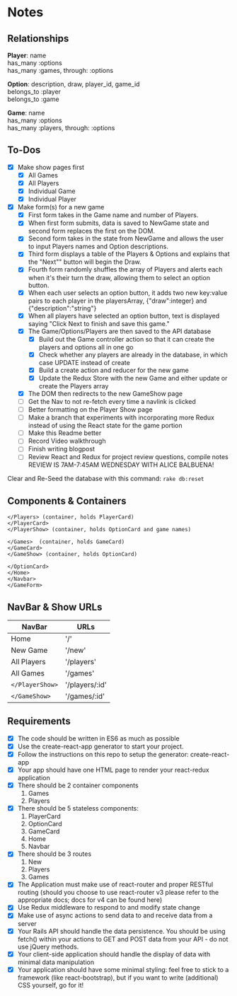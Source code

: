 Notes
=============


Relationships
-------------
**Player**: name  
has_many :options  
has_many :games, through: :options  

**Option**: description, draw, player_id, game_id  
belongs_to :player  
belongs_to :game  

**Game**: name  
has_many :options  
has_many :players, through: :options  

To-Dos
-----------
- [X] Make show pages first
  - [X] All Games
  - [X] All Players
  - [X] Individual Game
  - [X] Individual Player

- [X] Make form(s) for a new game
  - [X] First form takes in the Game name and number of Players.
  - [X] When first form submits, data is saved to NewGame state and second form replaces the first on the DOM.
  - [X] Second form takes in the state from NewGame and allows the user to input Players names and Option descriptions.
  - [X] Third form displays a table of the Players & Options and explains that the "Next"" button will begin the Draw.
  - [X] Fourth form randomly shuffles the array of Players and alerts each when it's their turn the draw, allowing them to select an option button.
  - [X] When each user selects an option button, it adds two new key:value pairs to each player in the playersArray, {"draw":integer} and {"description":"string"}
  - [X] When all players have selected an option button, text is displayed saying "Click Next to finish and save this game."
  - [X] The Game/Options/Players are then saved to the API database
    - [X] Build out the Game controller action so that it can create the players and options all in one go
    - [X] Check whether any players are already in the database, in which case UPDATE instead of create
    - [X] Build a create action and reducer for the new game  
    - [X] Update the Redux Store with the new Game and either update or create the Players array
  - [X] The DOM then redirects to the new GameShow page
  - [ ] Get the Nav to not re-fetch every time a navlink is clicked
  - [ ] Better formatting on the Player Show page
  - [ ] Make a branch that experiments with incorporating more Redux instead of using the React state for the game portion
  - [ ] Make this Readme better
  - [ ] Record Video walkthrough
  - [ ] Finish writing blogpost
  - [ ] Review React and Redux for project review questions, compile notes
  REVIEW IS 7AM-7:45AM WEDNESDAY WITH ALICE BALBUENA!

Clear and Re-Seed the database with this command: `rake db:reset`

Components & Containers
-----------------------
```
</Players> (container, holds PlayerCard)
</PlayerCard>
</PlayerShow> (container, holds OptionCard and game names)

</Games>  (container, holds GameCard)
</GameCard>
</GameShow> (container, holds OptionCard)

</OptionCard>
</Home>
</Navbar>
</GameForm>
```


NavBar & Show URLs
-------------------
| NavBar          | URLs          |
| --------------- | ------------- |
| Home            | '/'           |
| New Game        | '/new'        |
| All Players     | '/players'    |
| All Games       | '/games'      |
| `</PlayerShow>` | '/players/:id'|
| `</GameShow>`   | '/games/:id'  |

Requirements
-------------------
- [X] The code should be written in ES6 as much as possible
- [X] Use the create-react-app generator to start your project.
- [X] Follow the instructions on this repo to setup the generator: create-react-app
- [X] Your app should have one HTML page to render your react-redux application
- [X] There should be 2 container components
  1. Games
  2. Players
- [X] There should be 5 stateless components:
  1. PlayerCard
  2. OptionCard
  3. GameCard
  4. Home
  5. Navbar
- [X] There should be 3 routes
  1. New
  2. Players
  3. Games
- [X] The Application must make use of react-router and proper RESTful routing (should you choose to use react-router v3 please refer to the appropriate docs; docs for v4 can be found here)
- [X] Use Redux middleware to respond to and modify state change
- [X] Make use of async actions to send data to and receive data from a server
- [X] Your Rails API should handle the data persistence. You should be using fetch() within your actions to GET and POST data from your API - do not use jQuery methods.
- [X] Your client-side application should handle the display of data with minimal data manipulation
- [X] Your application should have some minimal styling: feel free to stick to a framework (like react-bootstrap), but if you want to write (additional) CSS yourself, go for it!
